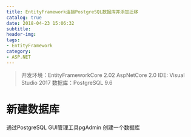 ```yaml
---
title: EntityFramework连接PostgreSQL数据库并添加迁移
catalog: true
date: 2018-04-23 15:06:32
subtitle:
header-img:
tags:
- EntityFramework
category:
- ASP.NET
---
```


> 开发环境：EntityFrameworkCore 2.02 AspNetCore 2.0
> IDE: Visual Studio 2017
> 数据库：PostgreSQL 9.6

# 新建数据库

通过PostgreSQL GUI管理工具pgAdmin 创建一个数据库  
